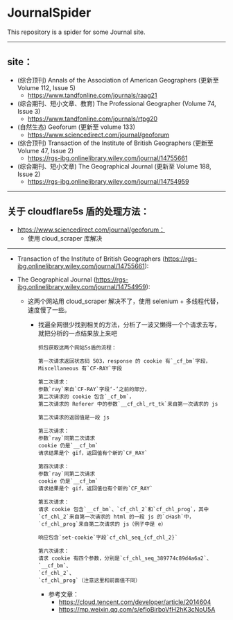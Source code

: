 # JournalSpider

This repository is a spider for some Journal site.

---

## site：

- (综合顶刊) Annals of the Association of American Geographers (更新至 Volume 112, Issue 5)
  - https://www.tandfonline.com/journals/raag21
- (综合期刊、短小文章、教育) The Professional Geographer (Volume 74, Issue 3)
  - https://www.tandfonline.com/journals/rtpg20
- (自然生态) Geoforum (更新至 volume 133)
  - https://www.sciencedirect.com/journal/geoforum
- (综合顶刊) Transaction of the Institute of British Geographers (更新至 Volume 47, Issue 2)
  - https://rgs-ibg.onlinelibrary.wiley.com/journal/14755661
- (综合期刊、短小文章) The Geographical Journal (更新至 Volume 188, Issue 2)
  - https://rgs-ibg.onlinelibrary.wiley.com/journal/14754959

---

## 关于 cloudflare5s 盾的处理方法：

- https://www.sciencedirect.com/journal/geoforum：
  - 使用 cloud_scraper 库解决

---

- Transaction of the Institute of British Geographers (https://rgs-ibg.onlinelibrary.wiley.com/journal/14755661):
- The Geographical Journal (https://rgs-ibg.onlinelibrary.wiley.com/journal/14754959):

  - 这两个网站用 cloud_scraper 解决不了，使用 selenium + 多线程代替，速度慢了一些。

    - 找遍全网很少找到相关的方法，分析了一波又懒得一个个请求去写，就把分析的一点结果放上来吧

          抓包获取这两个网站5s盾的流程：

          第一次请求返回状态码 503，response 的 cookie 有`_cf_bm`字段，Miscellaneous 有`CF-RAY`字段

          第二次请求：
          参数`ray`来自`CF-RAY`字段‘-’之前的部分，
          第二次请求的 cookie 包含`_cf_bm`，
          第二次请求的 Referer 中的参数`__cf_chl_rt_tk`来自第一次请求的 js

          第二次请求的返回值是一段 js

          第三次请求：
          参数`ray`同第二次请求
          cookie 仍是`__cf_bm`
          请求结果是个 gif，返回值有个新的`CF_RAY`

          第四次请求：
          参数`ray`同第二次请求
          cookie 仍是`__cf_bm`
          请求结果是个 gif，返回值也有个新的`CF_RAY`

          第五次请求：
          请求 cookie 包含`__cf_bm`、`cf_chl_2`和`cf_chl_prog`，其中`cf_chl_2`来自第一次请求的 html 的一段 js 的`cHash`中，`cf_chl_prog`来自第二次请求的 js（例子中是 e）

          响应包含`set-cookie`字段`cf_chl_seq_{cf_chl_2}`

          第六次请求：
          请求 cookie 有四个参数，分别是`cf_chl_seq_389774c89d4a6a2`、
          `__cf_bm`、
          `cf_chl_2`、
          `cf_chl_prog`（注意这里和前面值不同）

      - 参考文章：
        - https://cloud.tencent.com/developer/article/2014604
        - https://mp.weixin.qq.com/s/efloBirboVfH2hK3cNoU5A
